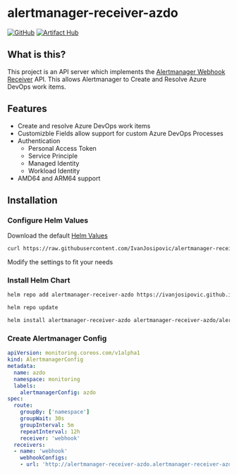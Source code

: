 # alertmanager-receiver-azdo

[![GitHub](https://img.shields.io/github/stars/ivanjosipovic/alertmanager-receiver-azdo?style=social)](https://github.com/IvanJosipovic/alertmanager-receiver-azdo)
[![Artifact Hub](https://img.shields.io/endpoint?url=https://artifacthub.io/badge/repository/alertmanager-receiver-azdo)](https://artifacthub.io/packages/helm/alertmanager-receiver-azdo/alertmanager-receiver-azdo)

## What is this?

This project is an API server which implements the [Alertmanager Webhook Receiver](https://prometheus.io/docs/operating/integrations/#alertmanager-webhook-receiver) API. This allows Alertmanager to Create and Resolve Azure DevOps work items.

## Features
- Create and resolve Azure DevOps work items
- Customizble Fields allow support for custom Azure DevOps Processes
- Authentication
  - Personal Access Token
  - Service Principle
  - Managed Identity
  - Workload Identity
- AMD64 and ARM64 support

## Installation
### Configure Helm Values

Download the default [Helm Values](https://raw.githubusercontent.com/IvanJosipovic/alertmanager-receiver-azdo/alpha/charts/alertmanager-receiver-azdo/values.yaml)

```bash
curl https://raw.githubusercontent.com/IvanJosipovic/alertmanager-receiver-azdo/alpha/charts/alertmanager-receiver-azdo/values.yaml --output values.yaml
```

Modify the settings to fit your needs

### Install Helm Chart

```bash
helm repo add alertmanager-receiver-azdo https://ivanjosipovic.github.io/alertmanager-receiver-azdo

helm repo update

helm install alertmanager-receiver-azdo alertmanager-receiver-azdo/alertmanager-receiver-azdo --create-namespace --namespace alertmanager-receiver-azdo -f values.yaml
```

### Create Alertmanager Config

```yaml
apiVersion: monitoring.coreos.com/v1alpha1
kind: AlertmanagerConfig
metadata:
  name: azdo
  namespace: monitoring
  labels:
    alertmanagerConfig: azdo
spec:
  route:
    groupBy: ['namespace']
    groupWait: 30s
    groupInterval: 5m
    repeatInterval: 12h
    receiver: 'webhook'
  receivers:
  - name: 'webhook'
    webhookConfigs:
    - url: 'http://alertmanager-receiver-azdo.alertmanager-receiver-azdo.svc.cluster.local:8080/alert'
```